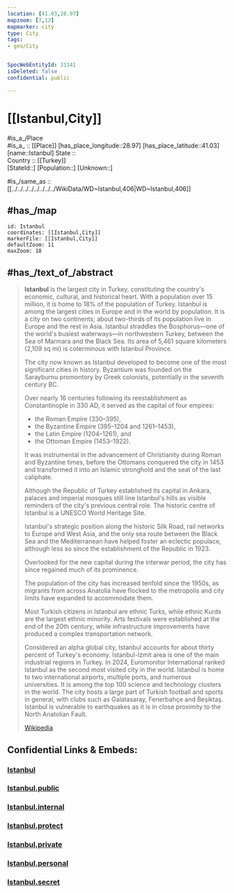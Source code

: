 ```yaml
---
location: [41.03,28.97] 
mapzoom: [7,12] 
mapmarker: city 
type: City
tags:
- geo/City


SpocWebEntityId: 31141
isDeleted: false
confidential: public

---
```


# [[Istanbul,City]] 

#is_a_/Place  
#is_a_ :: [[Place]] 
[has_place_longitude::28.97] 
[has_place_latitude::41.03] 
[name::Istanbul] 
State ::  
Country :: [[Turkey]]  
[StateId::] 
[Population::] 
[Unknown::] 

#is_/same_as :: [[../../../../../../../../WikiData/WD~Istanbul,406|WD~Istanbul,406]]  

## #has_/map 

```leaflet
id: Istanbul
coordinates: [[Istanbul,City]] 
markerFile: [[Istanbul,City]] 
defaultZoom: 11 
maxZoom: 18
```


## #has_/text_of_/abstract 

> **Istanbul** is the largest city in Turkey, constituting the country's economic, cultural, and historical heart. 
> With a population over 15 million, it is home to 18% of the population of Turkey. 
> Istanbul is among the largest cities in Europe and in the world by population. 
> It is a city on two continents; about two-thirds of its population live in Europe and the rest in Asia. 
> Istanbul straddles the Bosphorus—one of the world's busiest waterways—in northwestern Turkey, 
> between the Sea of Marmara and the Black Sea. 
> Its area of 5,461 square kilometers (2,109 sq mi) is coterminous with Istanbul Province.  
>
> The city now known as Istanbul developed to become one of the most significant cities in history. 
> Byzantium was founded on the Sarayburnu promontory by Greek colonists, 
> potentially in the seventh century BC. 
> 
> Over nearly 16 centuries following its reestablishment as Constantinople in 330 AD, 
> it served as the capital of four empires: 
> - the Roman Empire (330–395), 
> - the Byzantine Empire (395–1204 and 1261–1453), 
> - the Latin Empire (1204–1261), and 
> - the Ottoman Empire (1453–1922). 
> 
> It was instrumental in the advancement of Christianity during Roman and Byzantine times, 
> before the Ottomans conquered the city in 1453 and transformed it into an Islamic stronghold 
> and the seat of the last caliphate. 
> 
> Although the Republic of Turkey established its capital in Ankara, 
> palaces and imperial mosques still line Istanbul's hills 
> as visible reminders of the city's previous central role. 
> The historic centre of Istanbul is a UNESCO World Heritage Site.
>
> Istanbul's strategic position along the historic Silk Road, rail networks to Europe and West Asia, and the only sea route between the Black Sea and the Mediterranean have helped foster an eclectic populace, although less so since the establishment of the Republic in 1923. 
> 
> Overlooked for the new capital during the interwar period, 
> the city has since regained much of its prominence. 
> 
> The population of the city has increased tenfold since the 1950s, 
> as migrants from across Anatolia have flocked to the metropolis 
> and city limits have expanded to accommodate them. 
> 
> Most Turkish citizens in Istanbul are ethnic Turks, while ethnic Kurds are the largest ethnic minority. 
> Arts festivals were established at the end of the 20th century, 
> while infrastructure improvements have produced a complex transportation network.
>
> Considered an alpha global city, Istanbul accounts for about thirty percent of Turkey's economy. Istanbul-İzmit area is one of the main industrial regions in Turkey. In 2024, Euromonitor International ranked Istanbul as the second most visited city in the world. Istanbul is home to two international airports, multiple ports, and numerous universities. It is among the top 100 science and technology clusters in the world. The city hosts a large part of Turkish football and sports in general, with clubs such as Galatasaray, Fenerbahçe and Beşiktaş. Istanbul is vulnerable to earthquakes as it is in close proximity to the North Anatolian Fault.
>
> [Wikipedia](https://en.wikipedia.org/wiki/Istanbul)

## Confidential Links & Embeds: 

### [Istanbul](/_Standards/Earth/Continent/Europe/Europe~East/Turkey/Provinces~Turkey/Istanbul/City/Istanbul.md) 

### [Istanbul.public](/_public/Earth/Continent/Europe/Europe~East/Turkey/Provinces~Turkey/Istanbul/City/Istanbul.public.md) 

### [Istanbul.internal](/_internal/Earth/Continent/Europe/Europe~East/Turkey/Provinces~Turkey/Istanbul/City/Istanbul.internal.md) 

### [Istanbul.protect](/_protect/Earth/Continent/Europe/Europe~East/Turkey/Provinces~Turkey/Istanbul/City/Istanbul.protect.md) 

### [Istanbul.private](/_private/Earth/Continent/Europe/Europe~East/Turkey/Provinces~Turkey/Istanbul/City/Istanbul.private.md) 

### [Istanbul.personal](/_personal/Earth/Continent/Europe/Europe~East/Turkey/Provinces~Turkey/Istanbul/City/Istanbul.personal.md) 

### [Istanbul.secret](/_secret/Earth/Continent/Europe/Europe~East/Turkey/Provinces~Turkey/Istanbul/City/Istanbul.secret.md)

